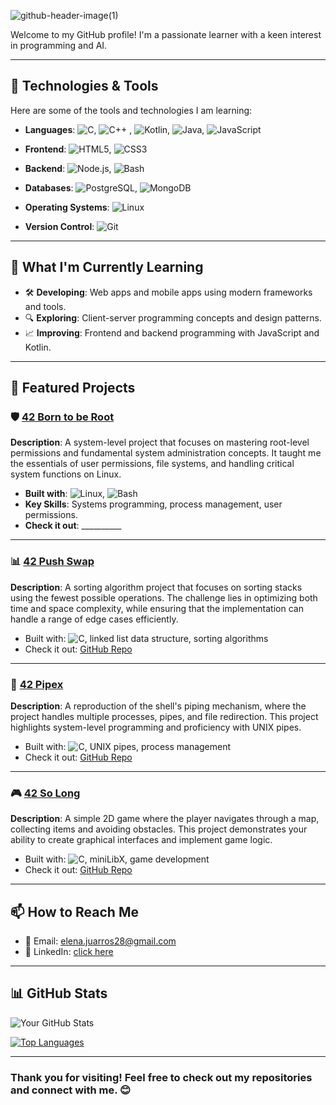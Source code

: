 ![github-header-image(1)](https://github.com/user-attachments/assets/b978317d-c525-4b5c-b028-eaf3b7854ca7)

Welcome to my GitHub profile! I'm a passionate learner with a keen interest in programming and AI.

---

## 🔧 Technologies & Tools

Here are some of the tools and technologies I am learning:

- **Languages**: ![C](https://img.shields.io/badge/-C-A8B9CC?logo=c&logoColor=ffffff&style=flat-square), ![C++](https://img.shields.io/badge/-C++-00599C?logo=c%2B%2B&logoColor=ffffff&style=flat-square) , ![Kotlin](https://img.shields.io/badge/-Kotlin-0095D5?logo=kotlin&logoColor=ffffff&style=flat-square), ![Java](https://img.shields.io/badge/-Java-007396?logo=java&logoColor=ffffff&style=flat-square), ![JavaScript](https://img.shields.io/badge/-JavaScript-F7DF1E?logo=javascript&logoColor=000000&style=flat-square)

- **Frontend**: ![HTML5](https://img.shields.io/badge/-HTML5-E34F26?logo=html5&logoColor=ffffff&style=flat-square), ![CSS3](https://img.shields.io/badge/-CSS3-1572B6?logo=css3&logoColor=ffffff&style=flat-square)

- **Backend**: ![Node.js](https://img.shields.io/badge/-Node.js-339933?logo=node.js&logoColor=ffffff&style=flat-square), ![Bash](https://img.shields.io/badge/-Bash-4EAA25?logo=gnu-bash&logoColor=ffffff&style=flat-square)
- **Databases**: ![PostgreSQL](https://img.shields.io/badge/-PostgreSQL-336791?logo=postgresql&logoColor=ffffff&style=flat-square), ![MongoDB](https://img.shields.io/badge/-MongoDB-47A248?logo=mongodb&logoColor=ffffff&style=flat-square)
- **Operating Systems**: ![Linux](https://img.shields.io/badge/-Linux-FCC624?logo=linux&logoColor=000000&style=flat-square)
- **Version Control**: ![Git](https://img.shields.io/badge/-Git-F05032?logo=git&logoColor=ffffff&style=flat-square)


---

## 🌱 What I'm Currently Learning

- 🛠️ **Developing**: Web apps and mobile apps using modern frameworks and tools.
- 🔍 **Exploring**: Client-server programming concepts and design patterns.
- 📈 **Improving**: Frontend and backend programming with JavaScript and Kotlin.

---

## 🚀 Featured Projects

### 🛡️ [42 Born to be Root](https://github.com/yourusername/42-born-to-be-root)
**Description**: A system-level project that focuses on mastering root-level permissions and fundamental system administration concepts. It taught me the essentials of user permissions, file systems, and handling critical system functions on Linux.

- **Built with**: ![Linux](https://img.shields.io/badge/-Linux-FCC624?logo=linux&logoColor=000000&style=flat-square), ![Bash](https://img.shields.io/badge/-Bash-4EAA25?logo=gnu-bash&logoColor=ffffff&style=flat-square)
- **Key Skills**: Systems programming, process management, user permissions.
- **Check it out**: __________

---

### 📊 [42 Push Swap](https://github.com/yourusername/42-push-swap)
**Description**: A sorting algorithm project that focuses on sorting stacks using the fewest possible operations. The challenge lies in optimizing both time and space complexity, while ensuring that the implementation can handle a range of edge cases efficiently.
- Built with: ![C](https://img.shields.io/badge/-C-A8B9CC?logo=c&logoColor=ffffff&style=flat-square), linked list data structure, sorting algorithms
- Check it out: [GitHub Repo](https://github.com/Eleee28/42-push-swap)

---

### 🔗 [42 Pipex](https://github.com/yourusername/42-pipex)
**Description**: A reproduction of the shell's piping mechanism, where the project handles multiple processes, pipes, and file redirection. This project highlights system-level programming and proficiency with UNIX pipes.
- Built with: ![C](https://img.shields.io/badge/-C-A8B9CC?logo=c&logoColor=ffffff&style=flat-square), UNIX pipes, process management
- Check it out: [GitHub Repo](https://github.com/Eleee28/42-pipex)

---

### 🎮 [42 So Long](https://github.com/yourusername/42-so-long)
**Description**: A simple 2D game where the player navigates through a map, collecting items and avoiding obstacles. This project demonstrates your ability to create graphical interfaces and implement game logic.
- Built with: ![C](https://img.shields.io/badge/-C-A8B9CC?logo=c&logoColor=ffffff&style=flat-square), miniLibX, game development
- Check it out: [GitHub Repo](https://github.com/Eleee28/42-so-long)

---

[//]: # (## 🏆 Achievements & Certifications)

<!-- - 🎓 Completed [Course Name] on [Platform]
- 🥇 Top 10% in [Coding Competition Name]
- 📜 Certified in [Technology] by [Organization]

--- -->

## 📫 How to Reach Me

- 📧 Email: [elena.juarros28@gmail.com](mailto:elena.juarros28@gmail.com)
- 💼 LinkedIn: [click here](https://www.linkedin.com/in/elena-juarros/)
<!-- - 🌐 Portfolio: [Your Portfolio Website](https://yourportfolio.com) -->

---

## 📊 GitHub Stats

![Your GitHub Stats](https://github-readme-stats.vercel.app/api?username=eleee28&show_icons=true&theme=tokyonight)

[![Top Languages](https://github-readme-stats.vercel.app/api/top-langs/?username=eleee28&layout=compact&theme=tokyonight)](https://github.com/eleee28)

---

### Thank you for visiting! Feel free to check out my repositories and connect with me. 😊
